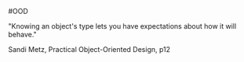 #OOD

"Knowing an object's type lets you have expectations about how it will behave."

Sandi Metz, Practical Object-Oriented Design, p12